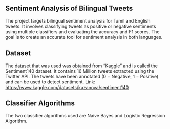 ## Sentiment Analysis of Bilingual Tweets
The project targets bilingual sentiment analysis for Tamil and English tweets. It involves classifying tweets as positive or negative sentiments using multiple classifiers and evaluating the accuracy and F1 scores. The goal is to create an accurate tool for sentiment analysis in both languages.

## Dataset
The dataset that was used was obtained from “Kaggle” and is called the Sentiment140 dataset.
It contains 16 Million tweets extracted using the Twitter API. The tweets have been annotated (0 = Negative, 1 = Positive) and can be used to detect sentiment. 
Link: https://www.kaggle.com/datasets/kazanova/sentiment140

## Classifier Algorithms
The two classifier algorithms used are Naive Bayes and Logistic Regression Algorithm.
